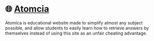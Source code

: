 # 🌐 [Atomcia](https://www.atomica.cc)

Atomica is educational website made to simplify almost any subject possible, and allow students to easily learn how to retrieve answers by themselves instead of using this site as an unfair cheating advantage.
